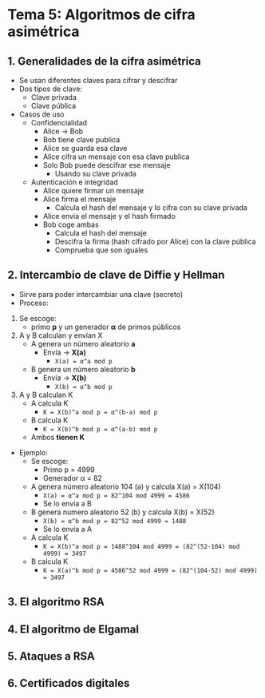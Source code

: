 # Tema 5: Algoritmos de cifra asimétrica

## 1. Generalidades de la cifra asimétrica

- Se usan diferentes claves para cifrar y descifrar
- Dos tipos de clave:
    - Clave privada
    - Clave pública
- Casos de uso
    - Confidencialidad
        - Alice -> Bob
        - Bob tiene clave publica
        - Alice se guarda esa clave
        - Alice cifra un mensaje con esa clave publica
        - Solo Bob puede descifrar ese mensaje
            - Usando su clave privada
    - Autenticación e integridad
        - Alice quiere firmar un mensaje
        - Alice firma el mensaje
            - Calcula el hash del mensaje y lo cifra con su clave privada
        - Alice envia el mensaje y el hash firmado
        - Bob coge ambas
            - Calcula el hash del mensaje
            - Descifra la firma (hash cifrado por Alice) con la clave pública
            - Comprueba que son iguales

## 2. Intercambio de clave de Diffie y Hellman

- Sirve para poder intercambiar una clave (secreto)
- Proceso:

1. Se escoge:
    - primo **p** y un generador **α** de primos públicos
2. A y B calculan y envían X
    - A genera un número aleatorio **a**
        - Envía → **X(a)**
            - `X(a) = α^a mod p`
    - B genera un número aleatorio **b**
        - Envía → **X(b)**
            - `X(b) = α^b mod p`
3. A y B calculan K
    - A calcula K
        - `K = X(b)^a mod p = α^(b·a) mod p`
    - B calcula K
        - `K = X(b)^b mod p = α^(a·b) mod p`
    - Ambos **tienen K**

- Ejemplo:
    - Se escoge:
        - Primo p = 4999
        - Generador α = 82
    - A genera número aleatorio 104 (a) y calcula X(a) = X(104)
        - `X(a) = α^a mod p = 82^104 mod 4999 = 4586`
        - Se lo envía a B
    - B genera numero aleatorio 52 (b) y calcula X(b) = X(52)
        - `X(b) = α^b mod p = 82^52 mod 4999 = 1488`
        - Se lo envía a A
    - A calcula K
        - `K = X(b)^a mod p = 1488^104 mod 4999 = (82^(52·104) mod 4999) = 3497`
    - B calcula K
        - `K = X(a)^b mod p = 4586^52 mod 4999 = (82^(104·52) mod 4999) = 3497`

## 3. El algoritmo RSA

## 4. El algoritmo de Elgamal

## 5. Ataques a RSA

## 6. Certificados digitales
